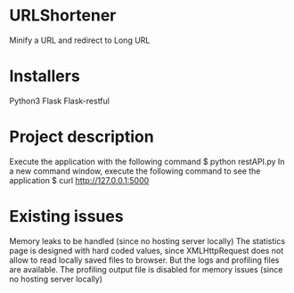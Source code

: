 # URLShortener
 Minify a URL and redirect to Long URL

# Installers
 Python3
 Flask
 Flask-restful

# Project description
 Execute the application with the following command
	$ python restAPI.py
 In a new command window, execute the following command to see the application
        $ curl http://127.0.0.1:5000

# Existing issues
  Memory leaks to be handled (since no hosting server locally) 
  The statistics page is designed with hard coded values, since XMLHttpRequest does not   allow to read locally saved files to browser. But the logs and profiling files are available.
  The profiling output file is disabled for memory issues (since no hosting server locally)
 
